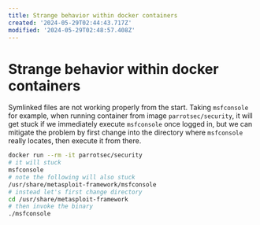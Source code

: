 ```yaml
---
title: Strange behavior within docker containers
created: '2024-05-29T02:44:43.717Z'
modified: '2024-05-29T02:48:57.408Z'
---
```


# Strange behavior within docker containers

Symlinked files are not working properly from the start. Taking `msfconsole` for example, when running container from image `parrotsec/security`, it will get stuck if we immediately execute `msfconsole` once logged in, but we can mitigate the problem by first change into the directory where `msfconsole` really locates, then execute it from there.

```bash
docker run --rm -it parrotsec/security
# it will stuck
msfconsole
# note the following will also stuck
/usr/share/metasploit-framework/msfconsole
# instead let's first change directory
cd /usr/share/metasploit-framework
# then invoke the binary
./msfconsole
```
